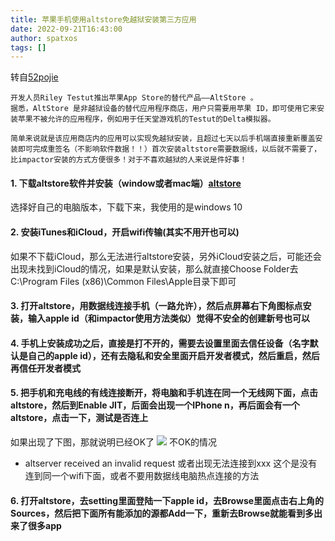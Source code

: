 ```yaml
---
title: 苹果手机使用altstore免越狱安装第三方应用
date: 2022-09-21T16:43:00
author: spatxos
tags: []
---
```

转自[52pojie](https://www.52pojie.cn/thread-1032418-1-1.html)
```
开发人员Riley Testut推出苹果App Store的替代产品——AltStore 。
据悉，AltStore 是非越狱设备的替代应用程序商店，用户只需要用苹果 ID，即可使用它来安装苹果不被允许的应用程序，例如用于任天堂游戏机的Testut的Delta模拟器。

简单来说就是该应用商店内的应用可以实现免越狱安装，且超过七天以后手机端直接重新覆盖安装即可完成重签名（不影响软件数据！！）首次安装altstore需要数据线，以后就不需要了，比impactor安装的方式方便很多！对于不喜欢越狱的人来说是件好事！
```
#### 1. 下载altstore软件并安装（window或者mac端）[altstore](https://altstore.io/)
   选择好自己的电脑版本，下载下来，我使用的是windows 10
#### 2. 安装iTunes和iCloud，开启wifi传输(其实不用开也可以)
   如果不下载iCloud，那么无法进行altstore安装，另外iCloud安装之后，可能还会出现未找到iCloud的情况，如果是默认安装，那么就直接Choose Folder去C:\Program Files (x86)\Common Files\Apple目录下即可
#### 3. 打开altstore，用数据线连接手机（一路允许），然后点屏幕右下角图标点安装，输入apple id（和impactor使用方法类似）觉得不安全的创建新号也可以
#### 4. 手机上安装成功之后，直接是打不开的，需要去设置里面去信任设备（名字默认是自己的apple id），还有去隐私和安全里面开启开发者模式，然后重启，然后再信任开发者模式
#### 5. 把手机和充电线的有线连接断开，将电脑和手机连在同一个无线网下面，点击altstore，然后到Enable JIT，后面会出现一个IPhone n，再后面会有一个altstore，点击一下，测试是否连上
   如果出现了下图，那就说明已经OK了
![](https://img2022.cnblogs.com/blog/789895/202209/789895-20220919163801679-1140201293.jpg)
不OK的情况   
* altserver received an invalid request 或者出现无法连接到xxx
   这个是没有连到同一个wifi下面，或者不要用数据线电脑热点连接的方法
#### 6. 打开altstore，去setting里面登陆一下apple id，去Browse里面点击右上角的Sources，然后把下面所有能添加的源都Add一下，重新去Browse就能看到多出来了很多app